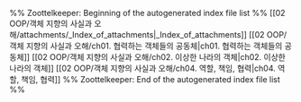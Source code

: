 %% Zoottelkeeper: Beginning of the autogenerated index file list  %%
 [[02 OOP/객체 지향의 사실과 오해/attachments/_Index_of_attachments|_Index_of_attachments]]
 [[02 OOP/객체 지향의 사실과 오해/ch01. 협력하는 객체들의 공동체|ch01. 협력하는 객체들의 공동체]]
 [[02 OOP/객체 지향의 사실과 오해/ch02. 이상한 나라의 객체|ch02. 이상한 나라의 객체]]
 [[02 OOP/객체 지향의 사실과 오해/ch04. 역할, 책임, 협력|ch04. 역할, 책임, 협력]]
%% Zoottelkeeper: End of the autogenerated index file list  %%
